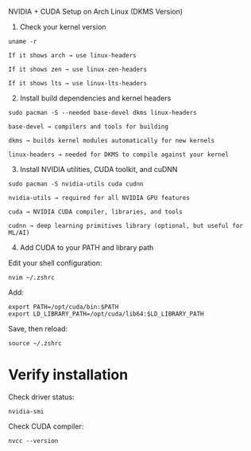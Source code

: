 NVIDIA + CUDA Setup on Arch Linux (DKMS Version)
1. Check your kernel version
```
uname -r
```
    If it shows arch → use linux-headers

    If it shows zen → use linux-zen-headers

    If it shows lts → use linux-lts-headers

2. Install build dependencies and kernel headers
```
sudo pacman -S --needed base-devel dkms linux-headers
```
    base-devel → compilers and tools for building

    dkms → builds kernel modules automatically for new kernels

    linux-headers → needed for DKMS to compile against your kernel

3. Install NVIDIA utilities, CUDA toolkit, and cuDNN
```
sudo pacman -S nvidia-utils cuda cudnn
```
    nvidia-utils → required for all NVIDIA GPU features

    cuda → NVIDIA CUDA compiler, libraries, and tools

    cudnn → deep learning primitives library (optional, but useful for ML/AI)

4. Add CUDA to your PATH and library path

Edit your shell configuration:
```
nvim ~/.zshrc
```

Add:
```
export PATH=/opt/cuda/bin:$PATH
export LD_LIBRARY_PATH=/opt/cuda/lib64:$LD_LIBRARY_PATH
```

Save, then reload:
```
source ~/.zshrc
```

# Verify installation

Check driver status:
```
nvidia-smi
```
Check CUDA compiler:
```
nvcc --version
```
